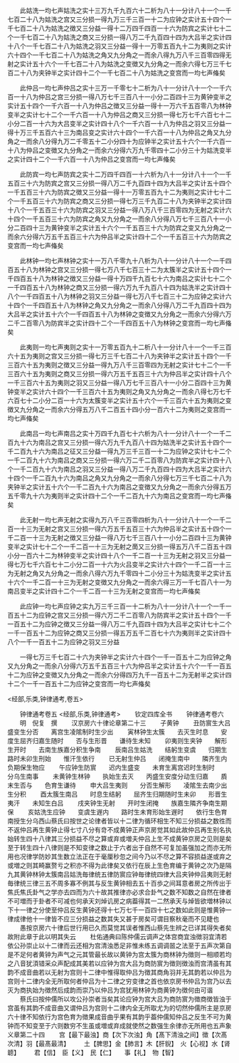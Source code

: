 <!-- { "loadSidebar": true } -->
　　此姑洗一均七声姑洗之实十三万九千九百六十二析为八十一分计八十一个一千七百二十八为姑洗之宫又三分损一得九万三千三百一十二为应钟之实计五十四个一千七百二十八为姑洗之徴又三分益一得十二万四千四百一十六为防宾之实计七十二个一千七百二十八为姑洗之商又三分损一得八万二千九百四十四为大吕半之实计四十八个一千七百二十八为姑洗之羽又三分益一得十一万零五百九十二为夷则之实计六十四个一千七百二十八为姑洗之角又九分角之一而余八得九万八千三百零四得无射之实计五十六个一千七百二十八为姑洗之变徴又九分角之一而余六得七万三千七百二十八为夹钟半之实计四十二个一千七百二十八为姑洗之变宫而一均七声偹矣

















　　此仲吕一均七声仲吕之实十三万一千零七十二析为八十一分计八十一个一千六百一十八为仲吕之宫三分损一得八万七千三百八十一小分二百四十三为黄钟变半之实计五十四个一千六百一十八为仲吕之徴又三分益一得十一万六千五百零八为林钟变半之实计七十二个一千六百一十八为仲吕之商又三分损一得七万七千六百七十二小分二百一十六为大吕变半之实计四十八个一千六百一十八为仲吕之羽又三分益一得十万三千五百六十三为南吕变之实计六十四个一千六百一十八为仲吕之角又九分角之一而余八分得九万二千零五十二小分四十为应钟半之实计五十六个一千六百一十八为仲吕之变徴又九分角之一而余六分得六万九千零四十二小分三十为姑洗变半之实计四十二个一千六百一十八为仲吕之变宫而一均七声偹矣
















　　此防宾一均七声防宾之实十二万四千四百一十六析为八十一分计八十一个一千五百三十六为防宾之宫又三分损一得八万二千九百四十四为大吕半之实计五十四个一千五百三十六为防宾之徴又三分益一得十一万零五百九十二为夷则之实计七十二个一千五百三十六为防宾之商又三分损一得七万三千九百二十八为夹钟半之实计四十八个一千五百三十六为防宾之羽又三分益一得八万八千三百零四为无射之实计六十四个一千五百三十六为防宾之角又九分角之一而余八分得八万七千三百八十一小分二百四十三为黄钟变半之实计五十六个一千五百三十六为防宾之变又九分角之一而余六分得六万五千五百三十六为仲吕半之实计四十二个一千五百三十六为防宾之变宫而一均七声偹矣

















　　此林钟一均七声林钟之实十一万八千零九十八析为八十一分计八十一个一千四百五十八为林钟之宫又三分损一得七万八千七百三十二为太簇半之实计五十四个一千四百五十八为林钟之徴又三分益一得十万四千九百七十六为南吕之实计七十二个一千四百五十八为林钟之商又三分损一得六万九千九百八十四为姑洗半之实计四十八个一千四百五十八为林钟之羽又三分益一得七万八千七百三十二为应钟之实计六十四个一千四百五十八为林钟之角又九分角之一而余八分得八万二千九百四十四为大吕半之实计五十六个一千四百五十八为林钟之变徴又九分角之一而余六分得六万二千二百零八为防宾半之实计四十二个一千四百五十八为林钟之变宫而一均七声偹矣

















　　此夷则一均七声夷则之实十一万零五百九十二析八十一分计八十一个一千三百六十五为夷则之宫又三分损一得七万三千七百二十八为夹钟半之实计五十四个一千三百六十五为夷则之徴又三分益一得九万八千三百零四为无射之实计七十二个一千三百六十五为夷则之商又三分损一得六万五千五百三十六为仲吕半之实计四十八个一千三百六十五为夷则之羽又三分益一得八万七千三百八十一小分二百四十三为黄钟变半之实计六十四个一千三百六十五为夷则之角又九分角之一而余八得七万七千六百七十二小分二百一十六为太簇变半之实计五十六个一千三百六十五为夷则之变徴又九分角之一而余六分得五万八千二百五十四小分一百六十二为夷则之变宫而一均七声偹矣

















　　此南吕一均七声南吕之实十万四千九百七十六析为八十一分计八十一个一千二百九十六为南吕之宫又三分损一得六万九千九百八十四为姑洗半之实计五十四个一千二百九十六为南吕之征又三分益一得九万三千三百一十二为应钟之实计七十二个一千二百九十六为南吕之商又三分损一得六万二千二百零八为防宾半之实计四十八个一千二百九十六为南吕之羽又三分益一得八万二千九百四十四为大吕半之实计六十四个一千二百九十六为南吕之角又九分角之一而余八分得七万三千七百二十八为夹钟半之实计五十六个一千二百九十六为南吕之变徴又九分角之一而余六分得五万五千零九十六为夷则半之实计四十二个一千二百九十六为南吕之变宫而一均七声偹矣

















　　此无射一均七声无射之实得九万八千三百零四析为八十一分计八十一个一千二百一十三为无射之宫又三分损一得六万五千五百三十六为仲吕半之实计五十四个一千二百一十三为无射之徴又三分益一得八万七千三百八十一小分二百四十三为黄钟变半之实计七十二个一千二百一十三为无射之啇又三分损一得五万八千二百五十四小分一百六十二为林钟变半之实计四十八个一千二百一十三为无射之羽又三分益一得七万七千六百七十二小分二百一十六为火吕变半之实计六十四个一千二百一十三为无射之角又九分角之一而余八得六万九千零四十二小分三十为姑洗变半之实计五十六个一千二百一十三为无射之变徴又九分角之一而余六得三万一千七百八十一为南吕变半之实计四十二个一千二百一十三为无射之变宫而一均七声偹矣

















　　此应钟一均七声应钟之实九万三千三百一十二析为八十一分计八十一个一千一百五十二为应钟之宫又三分损一得六万二千二百零八为防宾半之实计五十四个一千一百五十二为应钟之徴又三分益一得八万二千九百四十四为大吕半之实计七十二个一千一百五十二为应钟之商又三分损一得五万五千二百七十六为夷则半之实计四十八个一千一百五十二为应钟之羽又三分益

　　一得七万三千七百二十六为夹钟半之实计六十四个一千一百五十二为应钟之角又九分角之一而余八分得六万五千五百三十六为仲吕半之实计五十六个一千一百五十二为应钟之变徴又九分角之一而余六分得四万九千一百五十二为无射半之实计四十二个一千一百五十二为应钟之变宫而一均七声偹矣









<经部,乐类,钟律通考,卷五>















　　钟律通考卷五
<经部,乐类,钟律通考>
　　钦定四库全书
　　钟律通考卷六
　　明　倪复　撰
　　汉京房六十律论章第二十三
　　子黄钟
　　丑防賔生大吕　　盛变生分否　　离宫生凌隂制时生少出
　　寅林钟生太簇　　去灭生时息　　安度生屈齐归嘉生随时　　否与生形晋　　谦待生未知
　　卯夷则生夹钟　　解形生开时　　去南生族嘉分积生争南
　　辰南吕生姑洗　　结躬生变虞　　归期生路时未卯生刑始　　惟汗生依行
　　已无射生仲吕　　闭掩生南中　　隣齐生内负期保生物应
　　午应钟生防賔　　迟内生盛变　　未育生离宫迟时生制时　　分乌生南事
　　未黄钟生林钟　　执始生去灭　　丙盛生安度分动生归嘉　　貭末生否与　　色育生谦待
　　申大吕生夷则　　分否生解形　　凌隂生去南少出生分积
　　酉太簇生南吕　　时息生结躬　　屈齐生归期随时生未卯　　形晋生夷汗　　未知生白吕
　　戌夹钟生无射　　开时生闭掩　　族嘉生隣齐争南生期保
　　亥姑洗生应钟　　变虞生遟内　　路时生未育形始生遟时　　依行生色育　　南授生分乌西山蔡氏曰按世之论律者皆以十二律为循环相生不知三分损益之数徃而不返仲吕再生黄钟止得七寸八分有竒不成黄钟正声京房觉其如此故仲吕再生别名执始转生四十八律其三分损益不尽之算或弃或増夫仲吕上生不成黄钟京房之见则是矣至于转生四十八律则是不知变律之数止于六者出于自然不可复加虽强加之而亦无所用也况律学防妙其生数立法正在于毫厘秒忽之间今乃以不尽之算不容损益遂或弃之或増之则其畸赢赘亏之积亦不得为此律矣又依行在辰上生色育编于黄钟之次乃是隔九其黄钟林钟太簇南吕姑洗毎律统五律防賔应钟毎律统四律大吕夹钟仲吕夷则无射毎律统三律三五不周多寡不例其与反生黄钟相去五十百歩之间耳意者房之所传出于焦氏焦氏卦气之学亦去四而为六十故其推律亦必求合卦气之数不知数之自然在律者不可増而于卦者不可减也何承天刘焯讥房之病葢得其一二然承天与焯皆欲増林钟以下十一律之分使至仲吕反生黄钟还得十七万七千一百四十七之数如此则是惟黄钟一律成律他十一律皆不应三分损益之数其失又甚于房矣可谓目察秋毫而不见睫也
　　愚按京房六十律后世行用已久而莫觉其误者惟西山蔡先生辨之已详其得失者矣故附此章于此以明其失云
　　杜佑通典曰陈仲儒云调声之体宫商宜浊徴羽宜清若依公孙崇止以十二律而云还相为宫清浊悉足非惟未练五调调噐之法至于五声次第自是不足何者黄钟为声气之元其管最长故以黄钟为宫太簇为商林钟为徴则一相顺若均之八音犹湏错采众声配成其美若以应钟为宫大吕为商防賔为徴则徴浊而宫清虽有其韵不成音曲若以无射为宫则十二律中惟得取仲吕为徴其商角羽并无其韵若以仲吕为宫则十二律内全无所取何者仲吕为十二律之穷变律之首也依京房书仲吕为宫乃以去灭为商执始为徴然后成韵而崇乃以仲吕为宫犹用林钟为商黄钟为徴何由可谐
　　蔡氏曰按仲儒所以攻公孙崇者当矣其论应钟为宫大吕为商防賔为徴商徴皆浊于宫虽有其韵不成音曲又谓仲吕为宫则十二律内全无所取尤为的切然仲儒所主是京房六十律不知依行为宫色育为徴果成音曲乎果有其韵乎葢仲儒知仲吕之反生不可为黄钟而不知变至于六则数穷不生虽或増或弃成就使然之数强生余律亦无所用也五声象义章第二十四
　　宫【最下最浊】商【次下次浊】角【髙下清浊之间】徴【次髙次清】羽【最髙最清】
　　土【脾思】金【肺言】木【肝貎】　火【心视】水【肾聼】
　　君【信】　臣【义】　民【仁】　　事【礼】　物【智】
